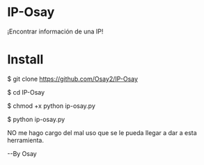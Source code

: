 # IP-Osay

¡Encontrar información de una IP!


# Install

$ git clone https://github.com/Osay2/IP-Osay

$ cd IP-Osay

$ chmod +x python ip-osay.py

$ python ip-osay.py


NO me hago cargo del mal uso que se le pueda llegar
a dar a esta herramienta.

--By Osay

